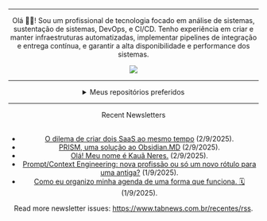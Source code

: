 <div align="center">
<hr>
<p>Olá 👋🏾! Sou um profissional de tecnologia focado em análise de sistemas, sustentação de sistemas, DevOps, e CI/CD. Tenho experiência em criar e manter infraestruturas automatizadas, implementar pipelines de integração e entrega contínua, e garantir a alta disponibilidade e performance dos sistemas.</p>
  <img src="https://media.giphy.com/media/yAGIvCiwPJn5C/giphy.gif">
<hr>
  <details>
  <summary>Meus repositórios preferidos</summary>
  <br />
  Alguns dos meus melhores repositórios:
  <br />
<br />
  <ul><li><a href=https://github.com/commitgeist/aluratube target="_blank" rel="noopener noreferrer">commitgeist/aluratube</a> (<b>0</b> ✨ and <b>0</b> 🍴): Aluratube - Desenvolvido durante a imersão React da Alura no final de 2022</li><li><a href=https://github.com/commitgeist/nlw-ia target="_blank" rel="noopener noreferrer">commitgeist/nlw-ia</a> (<b>0</b> ✨ and <b>0</b> 🍴): Projeto desenvolvido durante a NLW IA - Usando a API da OPENAI</li><li><a href=https://github.com/commitgeist/nlw-journey-ia target="_blank" rel="noopener noreferrer">commitgeist/nlw-journey-ia</a> (<b>0</b> ✨ and <b>0</b> 🍴): NLW IA - Agent de viagens usando python + langchain + GPT</li>
<li>More coming soon :).</li>
</ul>
  </details>
  <hr/>
    <summary>Recent Newsletters</summary>
  <br />
  <ul>
    <li><a href=https://www.tabnews.com.br/Harukisatoh/o-dilema-de-criar-dois-saas-ao-mesmo-tempo target="_blank" rel="noopener noreferrer">O dilema de criar dois SaaS ao mesmo tempo</a> (2/9/2025).</li><li><a href=https://www.tabnews.com.br/mxestro/prism-uma-solucao-ao-obsidian-md target="_blank" rel="noopener noreferrer">PRISM, uma solução ao Obsidian.MD</a> (2/9/2025).</li><li><a href=https://www.tabnews.com.br/KNereS/ola-meu-nome-e-kaua-neres target="_blank" rel="noopener noreferrer">Olá! Meu nome é Kauã Neres.</a> (2/9/2025).</li><li><a href=https://www.tabnews.com.br/jaksonxavier/prompt-context-engineering-nova-profissao-ou-so-um-rotulo-para-uma-antiga target="_blank" rel="noopener noreferrer">Prompt/Context Engineering: nova profissão ou só um novo rótulo para uma antiga?</a> (1/9/2025).</li><li><a href=https://www.tabnews.com.br/DeividBraian/como-eu-organizo-minha-agenda-de-uma-forma-que-funciona target="_blank" rel="noopener noreferrer">Como eu organizo minha agenda de uma forma que funciona. 🗓️</a> (1/9/2025).</li>
  </ul>
<p>Read more newsletter issues: <a href="https://www.tabnews.com.br/recentes/rss">https://www.tabnews.com.br/recentes/rss</a>.</p>
  </details>
